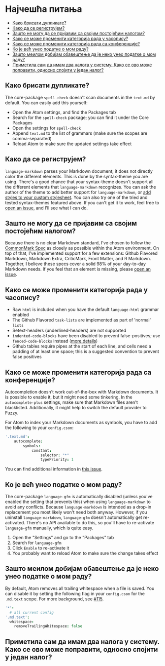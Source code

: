 # Најчешћа питања

- [Како брисати дупликате?](#како-брисати-дупликате)
- [Како да се региструјем?](#како-да-се-региструјем)
- [Зашто не могу да се пријавим са својим постојећим налогом?](#зашто-не-могу-да-се-пријавим-са-својим-постојећим-налогом)
- [Како се може променити категорија рада у часопису?](#како-се-може-променити-категорија-рада-у-часопису)
- [Како се може променити категорија рада са конференције?](#како-се-може-променити-категорија-рада-са-конференције)
- [Ко је већ унео податке о мом раду?](#ко-је-већ-унео-податке-о-мом-раду)
- [Зашто меилом добијам обавештење да је неко унео податке о мом раду?](#зашто-меилом-добијам-обавештење-да-је-неко-унео-податке-о-мом-раду)
- [Приметила сам да имам два налога у систему. Како се ово може поправити, односно спојити у један налог?](#приметила-сам-да-имам-два-налога-у-систему-како-се-ово-може-поправити-односно-спојити-у-један-налог)

## Како брисати дупликате?

The core-package `spell-check` doesn't scan documents in the `text.md` by default. You can easily add this yourself:

- Open the Atom settings, and find the Packages tab
- Search for the `spell-check` package; you can find it under the Core Packages
- Open the settings for `spell-check`
- Append `text.md` to the list of grammars (make sure the scopes are comma-separated)
- Reload Atom to make sure the updated settings take effect

## Како да се региструјем?

`language-markdown` parses your Markdown document; it does not directly color the different elements. This is done by the syntax-theme you are using. There's a good chance that your syntax-theme doesn't support all the different elements that `language-markdown` recognizes. You can ask the author of the theme to add better support for `language-markdown`, or [add styles to your custom stylesheet](http://flight-manual.atom.io/using-atom/sections/basic-customization/#style-tweaks). You can also try one of the tried and tested syntax-themes featured above. If you can't get it to work, feel free to [open an issue](https://github.com/burodepeper/language-markdown/issues/new/), and I'll see what I can do.

## Зашто не могу да се пријавим са својим постојећим налогом?

Because there is no clear Markdown standard, I've chosen to follow the [CommonMark Spec](http://spec.commonmark.org/) as closely as possible within the Atom environment. On top of that, I've implemented support for a few extensions: Github Flavored Markdown, Markdown Extra, CriticMark, Front Matter, and R Markdown. Together, I believe these specs cover a solid 98% of your day-to-day Markdown needs. If you feel that an element is missing, please [open an issue](https://github.com/burodepeper/language-markdown/issues/new/).

## Како се може променити категорија рада у часопису?

- Raw `html` is included when you have the default `language-html` grammar enabled
- The Github Flavored `task-lists` are implemented as part of 'normal' `lists`
- Setext-headers (underlined-headers) are not supported
- `indented-code-blocks` have been disabled to prevent false-positives; use `fenced-code-blocks` instead ([more details](https://github.com/burodepeper/language-markdown/issues/88#issuecomment-183344420))
- Github tables require pipes at the start of each line, and cells need a padding of at least one space; this is a suggested convention to prevent false positives

## Како се може променити категорија рада са конференције?

Autocompletion doesn't work out-of-the-box with Markdown documents. It is possible to enable it, but it might need some tinkering. In the `autocomplete-plus` settings, make sure that Markdown files aren't blacklisted. Additionally, it might help to switch the default provider to Fuzzy.

For Atom to index your Markdown documents as symbols, you have to add the following to your `config.cson`:

```coffee
'.text.md':
    autocomplete:
        symbols:
            constant:
                selector: "*"
                typePriority: 1
```

You can find additional information in [this issue](https://github.com/burodepeper/language-markdown/issues/150).

## Ко је већ унео податке о мом раду?

The core-package `language-gfm` is automatically disabled (unless you've enabled the setting that prevents this) when using `language-markdown` to avoid any conflicts. Because `language-markdown` is intended as a drop-in replacement you most likely won't need both anyway. However, if you uninstall `language-markdown`, `language-gfm` doesn't automatically get re-activated. There's no API available to do this, so you'll have to re-activate `language-gfm` manually, which is quite easy.

1. Open the "Settings" and go to the "Packages" tab
2. Search for `language-gfm`
3. Click `Enable` to re-activate it
4. You probably want to reload Atom to make sure the change takes effect

## Зашто меилом добијам обавештење да је неко унео податке о мом раду?

By default, Atom removes all trailing whitespace when a file is saved. You can disable it by setting the following flag in your `config.cson` for the `.md.text` scope. For more background, see [#115](https://github.com/burodepeper/language-markdown/issues/115).

```coffee
'*':
  # all current config
'.md.text':
  whitespace:
    removeTrailingWhitespace: false
```
## Приметила сам да имам два налога у систему. Како се ово може поправити, односно спојити у један налог?
